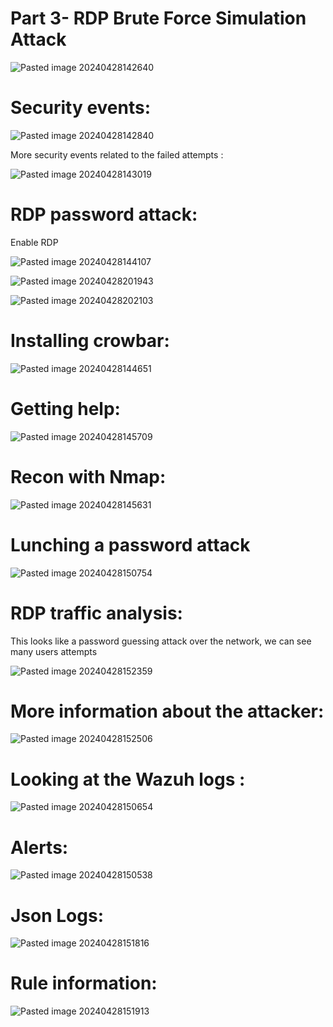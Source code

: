 # Part 3- RDP Brute Force Simulation Attack

![Pasted image 20240428142640](https://github.com/lm3nitro/Projects/assets/55665256/756b303f-258b-4839-9d0d-7560158c79f1)

# Security events:

![Pasted image 20240428142840](https://github.com/lm3nitro/Projects/assets/55665256/7e849890-8afe-4a05-8615-a7e379fab602)

More security events related to the failed attempts :

![Pasted image 20240428143019](https://github.com/lm3nitro/Projects/assets/55665256/549276f5-6095-46da-9194-f2e9d878c1c6)


# RDP password attack:


Enable RDP


![Pasted image 20240428144107](https://github.com/lm3nitro/Projects/assets/55665256/e315122f-f920-49e1-926e-e052acbca0a0)

![Pasted image 20240428201943](https://github.com/lm3nitro/Projects/assets/55665256/05ef5fb7-64ed-41d4-87ec-013cff585bbb)

![Pasted image 20240428202103](https://github.com/lm3nitro/Projects/assets/55665256/dce2e6e9-701c-4cdc-b97d-b1df5e5dabec)


# Installing crowbar:

![Pasted image 20240428144651](https://github.com/lm3nitro/Projects/assets/55665256/4ca9c749-147b-4a54-b3fa-170ed502f71e)

# Getting help:

![Pasted image 20240428145709](https://github.com/lm3nitro/Projects/assets/55665256/f016996a-6f49-462e-98c1-4f9fdff30280)


# Recon with Nmap:

![Pasted image 20240428145631](https://github.com/lm3nitro/Projects/assets/55665256/f1235d15-b841-40e8-84cf-9f10e9defcd3)


# Lunching a password attack

![Pasted image 20240428150754](https://github.com/lm3nitro/Projects/assets/55665256/ffc2758c-5c8a-403e-83d2-bddf2c6acedc)

# RDP traffic analysis:

This looks like a password guessing attack over the network, we can see many users attempts 

![Pasted image 20240428152359](https://github.com/lm3nitro/Projects/assets/55665256/6a7f54a3-411d-4f6f-9935-481250354001)


# More information about the attacker:

![Pasted image 20240428152506](https://github.com/lm3nitro/Projects/assets/55665256/06466c9f-2b75-48cd-84e7-8f7fd47a043f)

# Looking at the Wazuh logs : 

![Pasted image 20240428150654](https://github.com/lm3nitro/Projects/assets/55665256/a8d533d4-4734-4f3d-8e6b-6315a6157193)

# Alerts:

![Pasted image 20240428150538](https://github.com/lm3nitro/Projects/assets/55665256/d061c845-fdc6-4ddc-8713-04ce7ef57d35)

# Json Logs:

![Pasted image 20240428151816](https://github.com/lm3nitro/Projects/assets/55665256/720dba89-f0d5-43bb-8afe-21c092bf776a)

# Rule information:

![Pasted image 20240428151913](https://github.com/lm3nitro/Projects/assets/55665256/3eb13198-6d9c-4d0e-aee0-7f6cdeb5f646)



